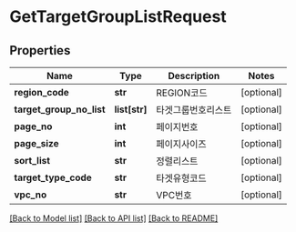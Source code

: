 # GetTargetGroupListRequest

## Properties
Name | Type | Description | Notes
------------ | ------------- | ------------- | -------------
**region_code** | **str** | REGION코드 | [optional] 
**target_group_no_list** | **list[str]** | 타겟그룹번호리스트 | [optional] 
**page_no** | **int** | 페이지번호 | [optional] 
**page_size** | **int** | 페이지사이즈 | [optional] 
**sort_list** | **str** | 정렬리스트 | [optional] 
**target_type_code** | **str** | 타겟유형코드 | [optional] 
**vpc_no** | **str** | VPC번호 | [optional] 

[[Back to Model list]](../README.md#documentation-for-models) [[Back to API list]](../README.md#documentation-for-api-endpoints) [[Back to README]](../README.md)


